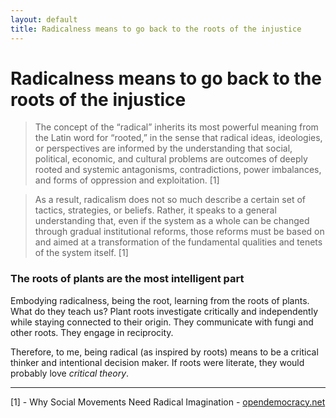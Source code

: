 ```yaml
---
layout: default
title: Radicalness means to go back to the roots of the injustice
---
```

# Radicalness means to go back to the roots of the injustice

>The concept of the “radical” inherits its most powerful meaning from the Latin word for “rooted,” in the sense that radical ideas, ideologies, or perspectives are informed by the understanding that social, political, economic, and cultural problems are outcomes of deeply rooted and systemic antagonisms, contradictions, power imbalances, and forms of oppression and exploitation. [1]

>As a result, radicalism does not so much describe a certain set of tactics, strategies, or beliefs. Rather, it speaks to a general understanding that, even if the system as a whole can be changed through gradual institutional reforms, those reforms must be based on and aimed at a transformation of the fundamental qualities and tenets of the system itself. [1]

### The roots of plants are the most intelligent part 
Embodying radicalness, being the root, learning from the roots of plants. What do they teach us? Plant roots investigate critically and independently while staying connected to their origin. They communicate with fungi and other roots. They engage in reciprocity. 

Therefore, to me, being radical (as inspired by roots) means to be a critical thinker and intentional decision maker. If roots were literate, they would probably love *critical theory*.
_______

[1] - Why Social Movements Need Radical Imagination - [opendemocracy.net](https://www.opendemocracy.net/en/transformation/why-social-movements-need-radical-imagination/) 

